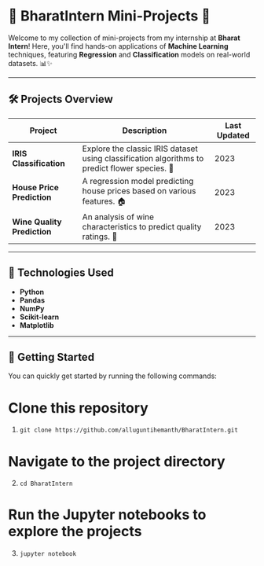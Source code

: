 # 🌟 BharatIntern Mini-Projects 🌟

Welcome to my collection of mini-projects from my internship at **Bharat Intern**! Here, you'll find hands-on applications of **Machine Learning** techniques, featuring **Regression** and **Classification** models on real-world datasets. 📊✨

---

## 🛠️ Projects Overview

| Project                    | Description                                                                | Last Updated |
|---------------------------|----------------------------------------------------------------------------|--------------|
| **IRIS Classification**    | Explore the classic IRIS dataset using classification algorithms to predict flower species. 🌸 | 2023    |
| **House Price Prediction** | A regression model predicting house prices based on various features. 🏠       | 2023    |
| **Wine Quality Prediction**| An analysis of wine characteristics to predict quality ratings. 🍷           | 2023    |

---

## 🚀 Technologies Used

- **Python**
- **Pandas**
- **NumPy**
- **Scikit-learn**
- **Matplotlib**

---

## 🚀 Getting Started

You can quickly get started by running the following commands:
# Clone this repository
1. `git clone https://github.com/alluguntihemanth/BharatIntern.git`  
# Navigate to the project directory
2. `cd BharatIntern`
# Run the Jupyter notebooks to explore the projects
3. `jupyter notebook` 
